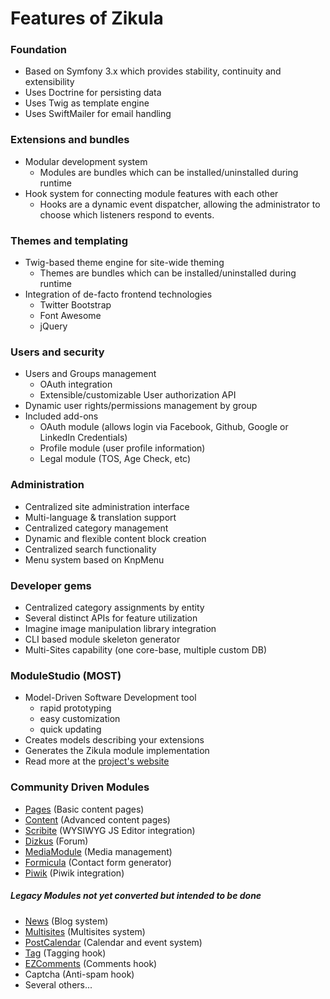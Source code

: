 Features of Zikula
==================

### Foundation

 - Based on Symfony 3.x which provides stability, continuity and extensibility
 - Uses Doctrine for persisting data
 - Uses Twig as template engine
 - Uses SwiftMailer for email handling

### Extensions and bundles

 - Modular development system
   - Modules are bundles which can be installed/uninstalled during runtime
 - Hook system for connecting module features with each other
   - Hooks are a dynamic event dispatcher, allowing the administrator to choose which listeners respond to events.

### Themes and templating

 - Twig-based theme engine for site-wide theming
   - Themes are bundles which can be installed/uninstalled during runtime
 - Integration of de-facto frontend technologies
   - Twitter Bootstrap
   - Font Awesome
   - jQuery

### Users and security

 - Users and Groups management
   - OAuth integration
   - Extensible/customizable User authorization API
 - Dynamic user rights/permissions management by group
 - Included add-ons
   - OAuth module (allows login via Facebook, Github, Google or LinkedIn Credentials)
   - Profile module (user profile information)
   - Legal module (TOS, Age Check, etc)

### Administration

 - Centralized site administration interface
 - Multi-language & translation support
 - Centralized category management
 - Dynamic and flexible content block creation
 - Centralized search functionality
 - Menu system based on KnpMenu

### Developer gems

 - Centralized category assignments by entity
 - Several distinct APIs for feature utilization
 - Imagine image manipulation library integration
 - CLI based module skeleton generator
 - Multi-Sites capability (one core-base, multiple custom DB)


### ModuleStudio (MOST)

 - Model-Driven Software Development tool
    - rapid prototyping
    - easy customization
    - quick updating
 - Creates models describing your extensions
 - Generates the Zikula module implementation
 - Read more at the [project's website](http://modulestudio.de/en)

### Community Driven Modules

 - [Pages](https://github.com/zikula-modules/Pages) (Basic content pages)
 - [Content](https://github.com/zikula-modules/Content) (Advanced content pages)
 - [Scribite](https://github.com/zikula-modules/Scribite) (WYSIWYG JS Editor integration)
 - [Dizkus](https://github.com/zikula-modules/DizkusModule) (Forum)
 - [MediaModule](https://github.com/cmfcmf/MediaModule) (Media management)
 - [Formicula](https://github.com/zikula-ev/Formicula) (Contact form generator)
 - [Piwik](https://github.com/Guite/Piwik) (Piwik integration)

##### Legacy Modules not yet converted but intended to be done

 - [News](https://github.com/zikula-modules/News) (Blog system)
 - [Multisites](https://github.com/zikula-modules/Multisites) (Multisites system)
 - [PostCalendar](https://github.com/craigh/PostCalendar) (Calendar and event system)
 - [Tag](https://github.com/craigh/Tag) (Tagging hook)
 - [EZComments](https://github.com/zikula-modules/EZComments) (Comments hook)
 - Captcha (Anti-spam hook)
 - Several others...

